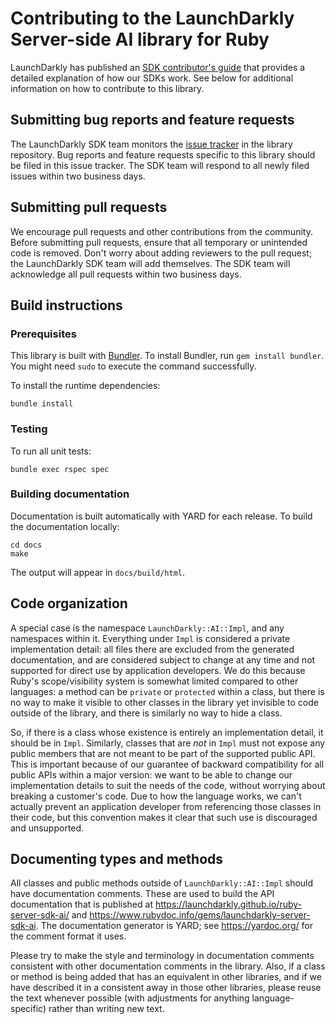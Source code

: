# Contributing to the LaunchDarkly Server-side AI library for Ruby

LaunchDarkly has published an [SDK contributor's guide](https://docs.launchdarkly.com/sdk/concepts/contributors-guide) that provides a detailed explanation of how our SDKs work. See below for additional information on how to contribute to this library.

## Submitting bug reports and feature requests

The LaunchDarkly SDK team monitors the [issue tracker](https://github.com/launchdarkly/ruby-server-sdk-ai/issues) in the library repository. Bug reports and feature requests specific to this library should be filed in this issue tracker. The SDK team will respond to all newly filed issues within two business days.

## Submitting pull requests

We encourage pull requests and other contributions from the community. Before submitting pull requests, ensure that all temporary or unintended code is removed. Don't worry about adding reviewers to the pull request; the LaunchDarkly SDK team will add themselves. The SDK team will acknowledge all pull requests within two business days.

## Build instructions

### Prerequisites

This library is built with [Bundler](https://bundler.io/). To install Bundler, run `gem install bundler`. You might need `sudo` to execute the command successfully.

To install the runtime dependencies:

```
bundle install
```

### Testing

To run all unit tests:

```
bundle exec rspec spec
```

### Building documentation

Documentation is built automatically with YARD for each release. To build the documentation locally:

```
cd docs
make
```

The output will appear in `docs/build/html`.

## Code organization

A special case is the namespace `LaunchDarkly::AI::Impl`, and any namespaces within it. Everything under `Impl` is considered a private implementation detail: all files there are excluded from the generated documentation, and are considered subject to change at any time and not supported for direct use by application developers. We do this because Ruby's scope/visibility system is somewhat limited compared to other languages: a method can be `private` or `protected` within a class, but there is no way to make it visible to other classes in the library yet invisible to code outside of the library, and there is similarly no way to hide a class.

So, if there is a class whose existence is entirely an implementation detail, it should be in `Impl`. Similarly, classes that are _not_ in `Impl` must not expose any public members that are not meant to be part of the supported public API. This is important because of our guarantee of backward compatibility for all public APIs within a major version: we want to be able to change our implementation details to suit the needs of the code, without worrying about breaking a customer's code. Due to how the language works, we can't actually prevent an application developer from referencing those classes in their code, but this convention makes it clear that such use is discouraged and unsupported.

## Documenting types and methods

All classes and public methods outside of `LaunchDarkly::AI::Impl` should have documentation comments. These are used to build the API documentation that is published at https://launchdarkly.github.io/ruby-server-sdk-ai/ and https://www.rubydoc.info/gems/launchdarkly-server-sdk-ai. The documentation generator is YARD; see https://yardoc.org/ for the comment format it uses.

Please try to make the style and terminology in documentation comments consistent with other documentation comments in the library. Also, if a class or method is being added that has an equivalent in other libraries, and if we have described it in a consistent away in those other libraries, please reuse the text whenever possible (with adjustments for anything language-specific) rather than writing new text.
